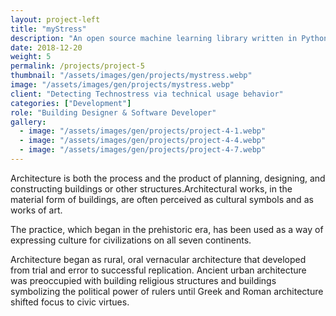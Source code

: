 ```yaml
---
layout: project-left
title: "myStress"
description: "An open source machine learning library written in Python"
date: 2018-12-20
weight: 5
permalink: /projects/project-5
thumbnail: "/assets/images/gen/projects/mystress.webp"
image: "/assets/images/gen/projects/mystress.webp"
client: "Detecting Technostress via technical usage behavior"
categories: ["Development"]
role: "Building Designer & Software Developer"
gallery:
  - image: "/assets/images/gen/projects/project-4-1.webp"
  - image: "/assets/images/gen/projects/project-4-4.webp"
  - image: "/assets/images/gen/projects/project-4-7.webp"
---
```


Architecture is both the process and the product of planning, designing, and constructing buildings or other structures.Architectural works, in the material form of buildings, are often perceived as cultural symbols and as works of art.

The practice, which began in the prehistoric era, has been used as a way of expressing culture for civilizations on all seven continents.

Architecture began as rural, oral vernacular architecture that developed from trial and error to successful replication. Ancient urban architecture was preoccupied with building religious structures and buildings symbolizing the political power of rulers until Greek and Roman architecture shifted focus to civic virtues.

